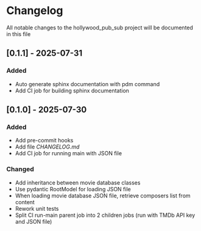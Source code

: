 # Changelog
All notable changes to the hollywood_pub_sub project will be documented in this file

## [0.1.1] - 2025-07-31
### Added
- Auto generate sphinx documentation with pdm command
- Add CI job for building sphinx documentation

## [0.1.0] - 2025-07-30
### Added
- Add pre-commit hooks
- Add file *CHANGELOG.md*
- Add CI job for running main with JSON file
### Changed
- Add inheritance between movie database classes
- Use pydantic RootModel for loading JSON file
- When loading movie database JSON file, retrieve composers list from content
- Rework unit tests
- Split CI run-main parent job into 2 children jobs (run with TMDb API key and JSON file)
